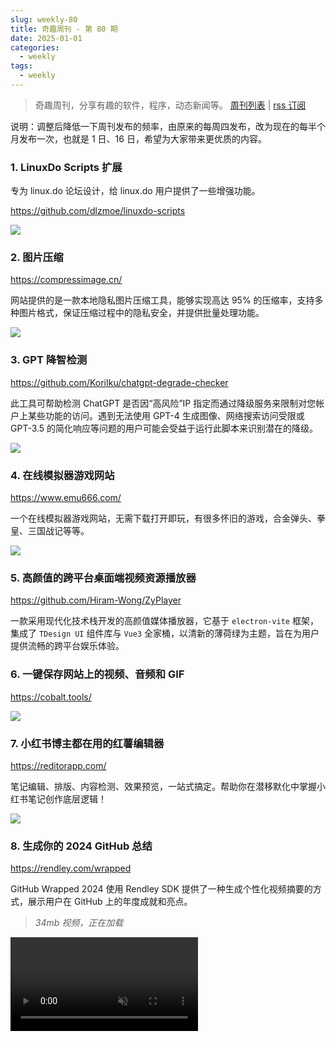 ```yaml
---
slug: weekly-80
title: 奇趣周刊 - 第 80 期
date: 2025-01-01
categories:
  - weekly
tags:
  - weekly
---
```


> 奇趣周刊，分享有趣的软件，程序，动态新闻等。 [周刊列表](/categories/weekly/) | [rss 订阅](/categories/weekly/index.xml)

说明：调整后降低一下周刊发布的频率，由原来的每周四发布，改为现在的每半个月发布一次，也就是 1 日、16 日，希望为大家带来更优质的内容。

### 1. LinuxDo Scripts 扩展

专为 linux.do 论坛设计，给 linux.do 用户提供了一些增强功能。

https://github.com/dlzmoe/linuxdo-scripts

![](https://imgurl.zishu.me/2024/12/1735609663640.webp)

### 2. 图片压缩

https://compressimage.cn/

网站提供的是一款本地隐私图片压缩工具，能够实现高达 95% 的压缩率，支持多种图片格式，保证压缩过程中的隐私安全，并提供批量处理功能。

![](https://imgurl.zishu.me/2024/11/1733359863909.webp)

### 3. GPT 降智检测

https://github.com/KoriIku/chatgpt-degrade-checker

此工具可帮助检测 ChatGPT 是否因“高风险”IP 指定而通过降级服务来限制对您帐户上某些功能的访问。遇到无法使用 GPT-4 生成图像、网络搜索访问受限或 GPT-3.5 的简化响应等问题的用户可能会受益于运行此脚本来识别潜在的降级。

![](https://imgurl.zishu.me/2024/11/1733818532984.webp)

### 4. 在线模拟器游戏网站

https://www.emu666.com/

一个在线模拟器游戏网站，无需下载打开即玩，有很多怀旧的游戏，合金弹头、拳皇、三国战记等等。

![](https://imgurl.zishu.me/2024/12/1735609094083.webp)

### 5. 高颜值的跨平台桌面端视频资源播放器

https://github.com/Hiram-Wong/ZyPlayer

一款采用现代化技术栈开发的高颜值媒体播放器，它基于 `electron-vite` 框架，集成了 `TDesign UI` 组件库与 `Vue3` 全家桶，以清新的薄荷绿为主题，旨在为用户提供流畅的跨平台娱乐体验。

### 6. 一键保存网站上的视频、音频和 GIF

https://cobalt.tools/

![](https://imgurl.zishu.me/2024/12/1735628599884.webp)

### 7. 小红书博主都在用的红薯编辑器

https://reditorapp.com/

笔记编辑、排版、内容检测、效果预览，一站式搞定。帮助你在潜移默化中掌握小红书笔记创作底层逻辑！

![](https://imgurl.zishu.me/2024/12/1735628675615.webp)

### 8. 生成你的 2024 GitHub 总结

https://rendley.com/wrapped

GitHub Wrapped 2024 使用 Rendley SDK 提供了一种生成个性化视频摘要的方式，展示用户在 GitHub 上的年度成就和亮点。

> *34mb 视频，正在加载*

<video src="https://video-oss.zishu.me/github-wrapped-2024.mp4" controls muted></video>
